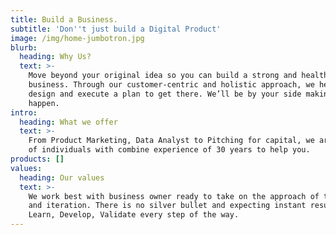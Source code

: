 ```yaml
---
title: Build a Business.
subtitle: 'Don''t just build a Digital Product'
image: /img/home-jumbotron.jpg
blurb:
  heading: Why Us?
  text: >-
    Move beyond your original idea so you can build a strong and healthy
    business. Through our customer-centric and holistic approach, we help you
    design and execute a plan to get there. We’ll be by your side making it
    happen.
intro:
  heading: What we offer
  text: >-
    From Product Marketing, Data Analyst to Pitching for capital, we are a team
    of individuals with combine experience of 30 years to help you. 
products: []
values:
  heading: Our values
  text: >-
    We work best with business owner ready to take on the approach of testing
    and iteration. There is no silver bullet and expecting instant results.
    Learn, Develop, Validate every step of the way.
---
```


